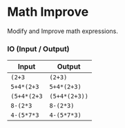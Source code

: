 # Math Improve

Modify and Improve math expressions.


### IO (Input / Output)


| Input          | Output         |
| -------------- | -------------- |
| `(2+3`         | `(2+3)`        |
| `5+4*(2+3`     | `5+4*(2+3)`    |
| `(5+4*(2+3`    | `(5+4*(2+3))`  |
| `8-(2*3`       | `8-(2*3)`      |
| `4-(5*7*3`     | `4-(5*7*3)`    |
